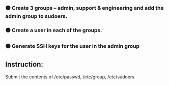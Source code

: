 ### ⚫ Create 3 groups – admin, support & engineering and add the admin group to sudoers. 
### ⚫ Create a user in each of the groups. 
### ⚫ Generate SSH keys for the user in the admin group

## Instruction:

Submit the contents of /etc/passwd, /etc/group, /etc/sudoers